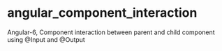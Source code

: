 # angular_component_interaction
Angular-6, Component interaction between parent and child component using @Input and @Output
